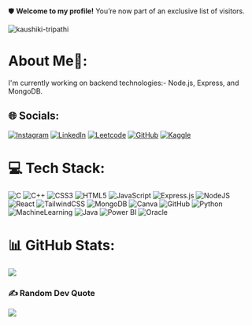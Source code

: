 🛡️ **Welcome to my profile!** 
You’re now part of an exclusive list of visitors.
<p align="left"> <img src="https://komarev.com/ghpvc/?username=kaushiki-tripathi&label=Profile%20views&color=0e75b6&style=flat" alt="kaushiki-tripathi" /></p>

#  About Me🚀:
I'm currently working on backend technologies:- Node.js, Express, and MongoDB.

## 🌐 Socials:
[![Instagram](https://img.shields.io/badge/Instagram-%23E4405F.svg?logo=Instagram&logoColor=white)](https://instagram.com/kaushikitripathi_._) [![LinkedIn](https://img.shields.io/badge/LinkedIn-%230077B5.svg?logo=linkedin&logoColor=white)](http://www.linkedin.com/in/kaushiki-tripathi-5026aa293)
[![Leetcode](https://img.shields.io/badge/Leetcode-%23E5555F.svg?logo=Leetcode&logoColor=white)](https://leetcode.com/u/Kaushiki-Tripathi/)
[![GitHub](https://img.shields.io/badge/GitHub-%2320232a.svg?logo=GitHub&logoColor=white)](https://github.com/kaushiki-tripathi)
[![Kaggle](https://img.shields.io/badge/Kaggle-%234ea94b.svg?logo=Kaggle&logoColor=white)](https://kaggle.com/kaushikitripathi124)

# 💻 Tech Stack:
![C](https://img.shields.io/badge/c-%23E4405F.svg?style=for-the-badge&logo=c&logoColor=white)
![C++](https://img.shields.io/badge/c++-%231589JS.svg?style=for-the-badge&logo=c++&logoColor=white)
![CSS3](https://img.shields.io/badge/css3-%231572B6.svg?style=for-the-badge&logo=css3&logoColor=white) 
![HTML5](https://img.shields.io/badge/html5-%23E34F26.svg?style=for-the-badge&logo=html5&logoColor=white) 
![JavaScript](https://img.shields.io/badge/javascript-%23323330.svg?style=for-the-badge&logo=javascript&logoColor=%23F7DF1E) 
![Express.js](https://img.shields.io/badge/express.js-%23404d59.svg?style=for-the-badge&logo=express&logoColor=%2361DAFB)
![NodeJS](https://img.shields.io/badge/node.js-6DA55F?style=for-the-badge&logo=node.js&logoColor=white)
![React](https://img.shields.io/badge/react-%2320232a.svg?style=for-the-badge&logo=react&logoColor=%2361DAFB) ![TailwindCSS](https://img.shields.io/badge/tailwindcss-%2338B2AC.svg?style=for-the-badge&logo=tailwind-css&logoColor=white) ![MongoDB](https://img.shields.io/badge/MongoDB-%234ea94b.svg?style=for-the-badge&logo=mongodb&logoColor=white) ![Canva](https://img.shields.io/badge/Canva-%2300C4CC.svg?style=for-the-badge&logo=Canva&logoColor=white) ![GitHub](https://img.shields.io/badge/github-%23121011.svg?style=for-the-badge&logo=github&logoColor=white)
![Python](https://img.shields.io/badge/python-%2314354C.svg?style=for-the-badge&logo=python&logoColor=white) ![MachineLearning](https://img.shields.io/badge/Machine%20Learning-%23FF6F00.svg?style=for-the-badge&logo=tensorflow&logoColor=white) ![Java](https://img.shields.io/badge/java-%23ED8B00.svg?style=for-the-badge&logo=openjdk&logoColor=white)
![Power BI](https://img.shields.io/badge/powerbi-F2C811?style=for-the-badge&logo=powerbi&logoColor=black)
![Oracle](https://img.shields.io/badge/Oracle-%23E4405F.svg?style=for-the-badge&logo=oracle&logoColor=black)

# 📊 GitHub Stats:
![](https://github-readme-stats.vercel.app/api/top-langs/?username=kaushiki-tripathi&theme=tokyonight&hide_border=false&include_all_commits=false&count_private=false&layout=compact)


### ✍️ Random Dev Quote
![](https://quotes-github-readme.vercel.app/api?type=horizontal&theme=tokyonight)
